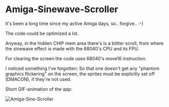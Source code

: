 # Amiga-Sinewave-Scroller

It's been a long time since my active Amiga days, so.. forgive.. :-)

The code could be optimized a lot.

Anyway, in the hidden CHIP mem area there's is a blitter scroll, from where the sinewave effect is made with the 68040's CPU and its FPU.

For clearing the screen the code uses 68040's move16 instruction.

I noticed something I've forgotten: So that one doesn't get any "phantom graphics flickering" on the screen, the sprites must be explicitly set off (DMACON), if they're not used.

Short GIF-animation of the app:

![Amiga-Sine-Scroller](https://user-images.githubusercontent.com/61118857/117585921-d889a780-b11d-11eb-892e-42480cc2e53f.gif)
